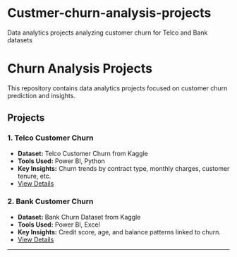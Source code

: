 # Custmer-churn-analysis-projects
Data analytics projects analyzing customer churn for Telco and Bank datasets


# Churn Analysis Projects

This repository contains data analytics projects focused on customer churn prediction and insights.

## Projects

### 1. Telco Customer Churn
- **Dataset:** Telco Customer Churn from Kaggle
- **Tools Used:** Power BI, Python
- **Key Insights:** Churn trends by contract type, monthly charges, customer tenure, etc.
- [View Details](./telco-churn/README.md)

### 2. Bank Customer Churn
- **Dataset:** Bank Churn Dataset from Kaggle
- **Tools Used:** Power BI, Excel
- **Key Insights:** Credit score, age, and balance patterns linked to churn.
- [View Details](./bank-churn/README.md)

---

